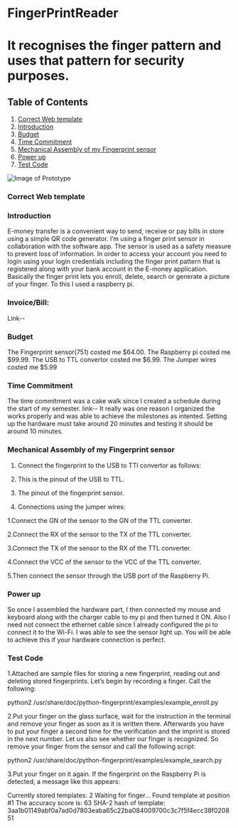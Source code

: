 # FingerPrintReader
# It recognises the finger pattern and uses that pattern for security purposes.

## Table of Contents
1. [Correct Web template](#correct-web-template)
2. [Introduction](#introduction)
3. [Budget](#budget)
4. [Time Commitment](#time-commitment)
5. [Mechanical Assembly of my Fingerprint sensor](#mechanical-assembly-of-my-fingerprint-sensor)
6. [Power up](#power-up)
7. [Test Code](#test-code)

![Image of Prototype]()

### Correct Web template



### Introduction

E-money transfer is a convenient way to send, receive or pay bills in store using a simple QR code generator. I’m using a finger print sensor in collaboration with the software app. The sensor is used as a safety measure to prevent loss of information. In order to access your account you need to login using your login credentials including the finger print pattern that is registered along with your bank account in the E-money application. Basically the finger print lets you enroll, delete, search or generate a picture of your finger. To this I used a raspberry pi. 


### Invoice/Bill:
Link--

### Budget

The Fingerprint sensor(751) costed me $64.00. 
The Raspberry pi costed me $99.99.
The USB to TTL convertor costed me $6.99.
The Jumper wires costed me $5.99

### Time Commitment

The time commitment was a cake walk since I created a schedule during the start of my semester.
link--
It really was one reason I organized the works properly and was able to achieve the milestones as intented.
Setting up the hardware must take around 20 minutes and testing it should be around 10 minutes.

### Mechanical Assembly of my Fingerprint sensor 

1. Connect the fingerprint to the USB to TTl convertor as follows:

2. This is the pinout of the USB to TTL.

3. The pinout of the fingerprint sensor.

4. Connections using the jumper wires: 
 
 1.Connect the GN of the sensor to the GN of the TTL converter.
 
  2.Connect the RX of the sensor to the TX of the TTL converter.
 
  3.Connect the TX of the sensor to the RX of the TTL converter.
 
  4.Connect the VCC of the sensor to the VCC of the TTL converter.
 
5.Then connect the sensor through the USB port of the Raspberry Pi.

### Power up
So once I assembled the hardware part, I then connected my mouse and keyboard along with the charger cable to my pi and then turned it ON. Also I need not connect the ethernet cable since I already configured the pi to connect it to the Wi-Fi. I was able to see the sensor light up. You will be able to achieve this if your hardware connection is perfect.

### Test Code

1.Attached are sample files for storing a new fingerprint, reading out and deleting stored fingerprints. Let’s begin by recording a finger. Call the following:

python2 /usr/share/doc/python-fingerprint/examples/example_enroll.py

2.Put your finger on the glass surface, wait for the instruction in the terminal and remove your finger as soon as it is written there. Afterwards you have to put your finger a second time for the verification and the imprint is stored in the next number.
Let us also see whether our finger is recognized. So remove your finger from the sensor and call the following script:

python2 /usr/share/doc/python-fingerprint/examples/example_search.py

3.Put your finger on it again. If the fingerprint on the Raspberry Pi is detected, a message like this appears:

Currently stored templates: 2
Waiting for finger...
Found template at position #1
The accuracy score is: 63
SHA-2 hash of template: 3aa1b01149abf0a7ad0d7803eaba65c22ba084009700c3c7f5f4ecc38f020851
